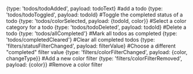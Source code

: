 {type: 'todos/todoAdded', payload: todoText} #add a todo
{type: 'todos/todoToggled', payload: todoId} #Toggle the completed status of a todo
{type: 'todos/colorSelected, payload: {todoId, color}} #Select a color category for a todo
{type: 'todos/todoDeleted', payload: todoId} #Delete a todo
{type: 'todos/allCompleted'} #Mark all todos as completed
{type: 'todos/completedCleared'} #Clear all completed todos
{type: 'filters/statusFilterChanged', payload: filterValue} #Choose a different "completed" filter value
{type: 'filters/colorFilterChanged', payload: {color, changeType}} #Add a new color filter
{type: 'filters/colorFilterRemoved', payload: {color}} #Remove a color filter
